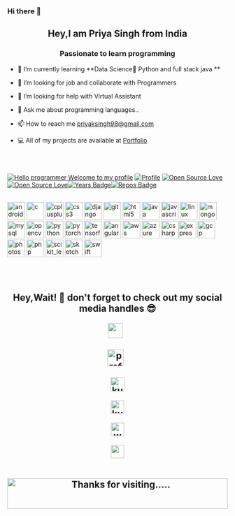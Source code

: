 ### Hi there 👋 

<!--
**priya510/priya510** is a ✨ _special_ ✨ repository because its `README.md` (this file) appears on your GitHub profile.-->



<h2 align="center">Hey,I am Priya Singh from India</h1>
<h3 align="center">Passionate to learn programming </h3> 

- 🌱 I’m currently learning **Data Science🤩 Python and full stack java **

- 👯 I’m looking for job and collaborate with Programmers

- 🤝 I’m looking for help with Virtual Assistant

- 💬 Ask me about programming languages..

- 📫 How to reach me priyaksingh98@gmail.com

- 💻 All of my projects are available at [Portfolio](https://github.com/priya510/)


<br>
<br>

[![Hello programmer Welcome to my profile](https://img.shields.io/badge/Hello,Programmer!-Welcome<3-brightgreen.svg?style=flat&logo=github)](https://github.com/priya510) [![Profile](https://Visitor-badge.glitch.me/badge?page_id=priya510.profileviews-badge)](https://github.com/priya510) [![Open Source Love](https://img.shields.io/github/followers/priya510?style=social)](https://github.com/priya510?tab=followers)[![Open Source Love](https://badges.frapsoft.com/os/v2/open-source.svg?v=103)](https://github.com/priya510)[![Years Badge](https://badges.pufler.dev/years/priya510)](https://badges.pufler.dev/years/priya510)[![Repos Badge](https://badges.pufler.dev/repos/priya510)](https://badges.pufler.dev/repos/priya510)
<br><br>



<p align="left"><img src="https://devicons.github.io/devicon/devicon.git/icons/android/android-original-wordmark.svg" alt="android" width="40" height="40"/> <img src="https://devicons.github.io/devicon/devicon.git/icons/c/c-original.svg" alt="c" width="40" height="40"/> <img src="https://devicons.github.io/devicon/devicon.git/icons/cplusplus/cplusplus-original.svg" alt="cplusplus" width="40" height="40"/> <img src="https://devicons.github.io/devicon/devicon.git/icons/css3/css3-original-wordmark.svg" alt="css3" width="40" height="40"/> <img src="https://devicons.github.io/devicon/devicon.git/icons/django/django-original.svg" alt="django" width="40" height="40"/> <img src="https://www.vectorlogo.zone/logos/git-scm/git-scm-icon.svg" alt="git" width="40" height="40"/> <img src="https://devicons.github.io/devicon/devicon.git/icons/html5/html5-original-wordmark.svg" alt="html5" width="40" height="40"/> <img src="https://devicons.github.io/devicon/devicon.git/icons/java/java-original-wordmark.svg" alt="java" width="40" height="40"/> <img src="https://devicons.github.io/devicon/devicon.git/icons/javascript/javascript-original.svg" alt="javascript" width="40" height="40"/> <img src="https://devicons.github.io/devicon/devicon.git/icons/linux/linux-original.svg" alt="linux" width="40" height="40"/> <img src="https://devicons.github.io/devicon/devicon.git/icons/mongodb/mongodb-original-wordmark.svg" alt="mongodb" width="40" height="40"/> <img src="https://devicons.github.io/devicon/devicon.git/icons/mysql/mysql-original-wordmark.svg" alt="mysql" width="40" height="40"/> <img src="https://www.vectorlogo.zone/logos/opencv/opencv-icon.svg" alt="opencv" width="40" height="40"/> <img src="https://devicons.github.io/devicon/devicon.git/icons/python/python-original.svg" alt="python" width="40" height="40"/> <img src="https://www.vectorlogo.zone/logos/pytorch/pytorch-icon.svg" alt="pytorch" width="40" height="40"/> <img src="https://www.vectorlogo.zone/logos/tensorflow/tensorflow-icon.svg" alt="tensorflow" width="40" height="40"/>
<img src="https://devicons.github.io/devicon/devicon.git/icons/angularjs/angularjs-original.svg" alt="angularjs" width="40" height="40"/>
<img src="https://devicons.github.io/devicon/devicon.git/icons/amazonwebservices/amazonwebservices-original-wordmark.svg" alt="aws" width="40" height="40"/> <img src="https://www.vectorlogo.zone/logos/microsoft_azure/microsoft_azure-icon.svg" alt="azure" width="40" height="40"/> <img src="https://devicons.github.io/devicon/devicon.git/icons/csharp/csharp-original.svg" alt="csharp" width="40" height="40"/><img src="https://devicons.github.io/devicon/devicon.git/icons/express/express-original-wordmark.svg" alt="express" width="40" height="40"/> <img src="https://www.vectorlogo.zone/logos/google_cloud/google_cloud-icon.svg" alt="gcp" width="40" height="40"/>
<img src="https://devicons.github.io/devicon/devicon.git/icons/photoshop/photoshop-plain.svg" alt="photoshop" width="40" height="40"/> <img src="https://devicons.github.io/devicon/devicon.git/icons/php/php-original.svg" alt="php" width="40" height="40"/> <img src="https://upload.wikimedia.org/wikipedia/commons/0/05/Scikit_learn_logo_small.svg" alt="scikit_learn" width="40" height="40"/> <img src="https://www.vectorlogo.zone/logos/sketchapp/sketchapp-icon.svg" alt="sketch" width="40" height="40"/> <img src="https://devicons.github.io/devicon/devicon.git/icons/swift/swift-original-wordmark.svg" alt="swift" width="40" height="40"/></p>
<br>
<br>



<h2 align="center">Hey,Wait! 👋 don't forget to check out my social media handles 😎<img align="center"</h2>
<br>

<p align="center">
<a href="https://www.linkedin.com/in/priya-singh-55b702184/"><img src="https://img.favpng.com/15/24/8/linkedin-professional-network-service-clip-art-png-favpng-q49500q2zb8L7VrKSwnzAPEEM.jpg" height="34" width="34"></a>&nbsp;&nbsp;
 
<a href=" http://wwww.facebook.com/ " target="blank"><img src="https://i.pinimg.com/564x/ac/57/3b/ac573b439cde3dec8ca1c6739ae7f628.jpg" alt="profile.php?id=100045318647068" height="38" width="37" /></a>&nbsp;&nbsp;


<a href="https://www.youtube.com/channel/UCIHj6mNCMnSnmWLHOxzIESw?view_as=subscriber" target="blank"><img align="center" src="https://img.favpng.com/18/7/22/scalable-vector-graphics-social-media-youtube-logo-png-favpng-X24i5zHCJkRER9Uik7KY0htRs.jpg" alt="kushal das" height="32" width="32" /></a>

<a href="https://twitter.com/KushalD63268398" target="blank"><img align="center" src="https://www.freepnglogos.com/uploads/twitter-logo-png/twitter-logo-vector-png-clipart-1.png" alt="kushal Das" height="30" width="30" /></a>


<a href="https://wa.me/919423359851" target="blank"><img align="center" src="https://img.favpng.com/3/18/7/whatsapp-icon-logo-png-favpng-NxdPMC0c3NCiUKmJNPJ10SyXz.jpg" alt="whatsapp" height="30" width="30" /></a>
 
<a href="https://github.com/priya510/priya510" target="blank"><img align="center" src="https://www.flaticon.com/svg/static/icons/svg/25/25231.svg" height="30" width="30" /></a>  
  
</p>
<p align="center"></p> <br>
<img align='center'  height="70" alt="Thanks for visiting....." width="100%" /> <br>
